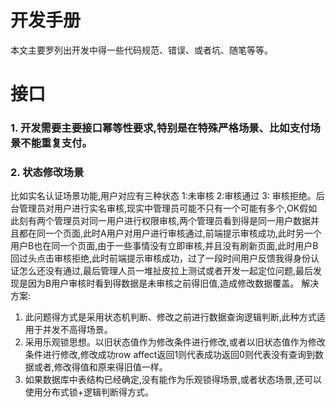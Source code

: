 # 开发手册

本文主要罗列出开发中得一些代码规范、错误、或者坑、随笔等等。

# 接口

### 1. 开发需要主要接口幂等性要求,特别是在特殊严格场景、比如支付场景不能重复支付。

### 2. 状态修改场景

比如实名认证场景功能,用户对应有三种状态 1:未审核 2:审核通过 3:
审核拒绝。后台管理员对用户进行实名审核,现实中管理员可能不只有一个可能有多个,OK假如此刻有两个管理员对同一用户进行权限审核,两个管理员看到得是同一用户数据并且都在同一个页面,此时A用户对用户进行审核通过,前端提示审核成功,此时另一个用户B也在同一个页面,由于一些事情没有立即审核,并且没有刷新页面,此时用户B回过头点击审核拒绝,此时前端提示审核成功，过了一段时间用户反馈我得身份认证怎么还没有通过,最后管理人员一堆扯皮拉上测试或者开发一起定位问题,最后发现是因为B用户审核时看到得数据是未审核之前得旧值,造成修改数据覆盖。
解决方案:

1. 此问题得方式是采用状态机判断、修改之前进行数据查询逻辑判断,此种方式适用于并发不高得场景。
2. 采用乐观锁思想。以旧状态值作为修改条件进行修改,或者以旧状态值作为修改条件进行修改,修改成功row
   affect返回1则代表成功返回0则代表没有查询到数据或者,修改得值和原来得旧值一样。
3. 如果数据库中表结构已经确定,没有能作为乐观锁得场景,或者状态场景,还可以使用分布式锁+逻辑判断得方式。